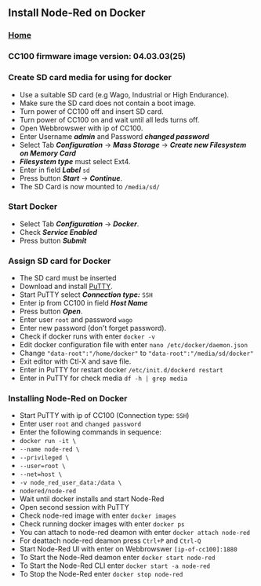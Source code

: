 ## Install Node-Red on Docker

### [Home](README.md)

### CC100 firmware image version: 04.03.03(25)

### Create SD card media for using for docker
- Use a suitable SD card (e.g Wago, Industrial or High Endurance).
- Make sure the SD card does not contain a boot image.
- Turn power of CC100 off and insert SD card.
- Turn power of CC100 on and wait until all leds turns off.
- Open Webbrowswer with ip of CC100.
- Enter Username ***admin*** and Password ***changed password***
- Select Tab ***Configuration*** -> ***Mass Storage*** -> ***Create new Filesystem on Memory Card***
- ***Filesystem type*** must select Ext4.
- Enter in field ***Label*** `sd`
- Press button ***Start*** -> ***Continue***.
- The SD Card is now mounted to `/media/sd/`

### Start Docker
- Select Tab ***Configuration*** -> ***Docker***.
- Check ***Service Enabled***
- Press button ***Submit***

### Assign SD card for Docker
- The SD card must be inserted
- Download and install [PuTTY](https://www.chiark.greenend.org.uk/~sgtatham/putty/latest.html).
- Start PuTTY select ***Connection type:*** `SSH`
- Enter ip from CC100 in field ***Host Name***
- Press button ***Open***.
- Enter user `root` and password `wago`
- Enter new password (don't forget password).
- Check if docker runs with enter ```docker -v```
- Edit docker configuration file with enter ```nano /etc/docker/daemon.json```
- Change `"data-root":"/home/docker"` to `"data-root":"/media/sd/docker"`
- Exit editor with Ctl-X and save file.
- Enter in PuTTY for restart docker ```/etc/init.d/dockerd restart```
- Enter in PuTTY for check media ```df -h | grep media```

### Installing Node-Red on Docker
- Start PuTTY with ip of CC100 (Connection type: `SSH`)
- Enter user `root` and `changed password`
- Enter the following commands in sequence:
- ```docker run -it \```
- ```--name node-red \```
- ```--privileged \```
- ```--user=root \```
- ```--net=host \```
- ```-v node_red_user_data:/data \```
- ```nodered/node-red```
- Wait until docker installs and start Node-Red
- Open second session with PuTTY
- Check node-red image with enter ```docker images```
- Check running docker images with enter ```docker ps```
- You can attach to node-red deamon with enter ```docker attach node-red```
- For deattach node-red deamon press `Ctrl+P` and `Ctrl-Q`
- Start Node-Red UI with enter on Webbrowswer `[ip-of-cc100]:1880`
- To Start the Node-Red deamon enter ```docker start node-red```
- To Start the Node-Red CLI enter ```docker start -a node-red```
- To Stop the Node-Red enter ```docker stop node-red```
